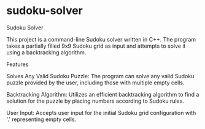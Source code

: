 # sudoku-solver

Sudoku Solver

This project is a command-line Sudoku solver written in C++. The program takes a partially filled 9x9 Sudoku grid as input and attempts to solve it using a backtracking algorithm.

Features

Solves Any Valid Sudoku Puzzle: The program can solve any valid Sudoku puzzle provided by the user, including those with multiple empty cells.

Backtracking Algorithm: Utilizes an efficient backtracking algorithm to find a solution for the puzzle by placing numbers according to Sudoku rules.

User Input: Accepts user input for the initial Sudoku grid configuration with '.' representing empty cells.
